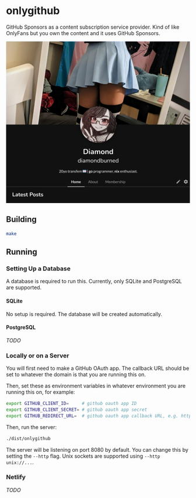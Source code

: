 # onlygithub

GitHub Sponsors as a content subscription service provider. Kind of like
OnlyFans but you own the content and it uses GitHub Sponsors.

<div align="center">
  <img src=".github/screenshot01.png" alt="screenshot" width="650px">
</div>

## Building

```sh
make
```

## Running

### Setting Up a Database

A database is required to run this. Currently, only SQLite and PostgreSQL
are supported.

#### SQLite

No setup is required. The database will be created automatically.

#### PostgreSQL

_TODO_

### Locally or on a Server

You will first need to make a GitHub OAuth app. The callback URL should be
set to whatever the domain is that you are running this on.

Then, set these as environment variables in whatever environment you are
running this on, for example:

```sh
export GITHUB_CLIENT_ID=     # github oauth app ID
export GITHUB_CLIENT_SECRET= # github oauth app secret
export GITHUB_REDIRECT_URL=  # github oauth app callback URL, e.g. https://example.com
```

Then, run the server:

```sh
./dist/onlygithub
```

The server will be listening on port 8080 by default. You can change this
by setting the `--http` flag. Unix sockets are supported using `--http unix://...`.

### Netlify

_TODO_
